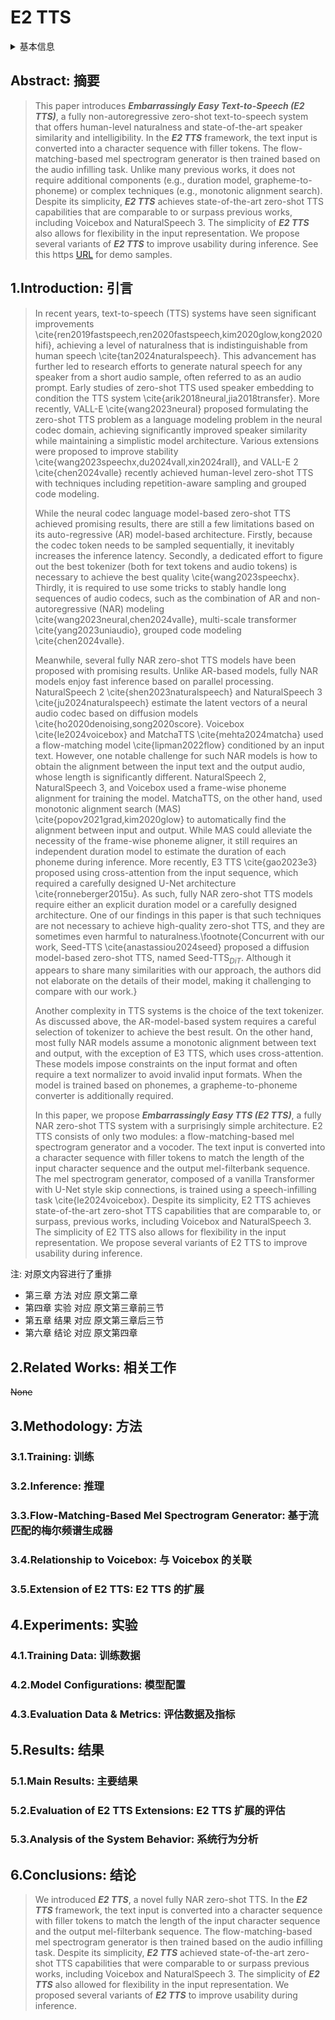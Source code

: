 # E2 TTS

<details>
<summary>基本信息</summary>

- 标题: E2 TTS: Embarrassingly Easy Fully Non-Autoregressive Zero-Shot TTS
- 作者:
  - 01 Sefik Emre Eskimez
  - 02 Xiaofei Wang (王晓飞)
  - 03 Manthan Thakker
  - 04 Canrun Li
  - 05 Chung-Hsien Tsai
  - 06 Zhen Xiao
  - 07 Hemin Yang
  - 08 Zirun Zhu
  - 09 Min Tang 
  - 10 Xu TanXu_Tan_(谭旭)
  - 11 Yanqing Liu
  - 12 Sheng Zhao (赵胜)
  - 13 Naoyuki Kanda
- 机构:
  - Microsoft
- 时间:
  - 预印时间: 2024.06.26 ArXiv v1
  - 更新笔记: 2024.07.22
- 发表:
  - 期刊/会议 
- 链接:
  - [ArXiv](https://arxiv.org/abs/2406.18009)
  <!-- - [DOI]() -->
  <!-- - [Github]() -->
  - [Demo](https://aka.ms/e2tts/)
  - [Scholar](https://scholar.google.com/scholar?cluster=)
- 标签:
  - 非自回归 NAR
  - 零样本 Zero-Shot
  - 流匹配 Flow-Matching
- 页数: 8
- 引用: 38
- 被引: [1](https://scholar.google.com/scholar?cites=3651905598761387814&as_sdt=2005&sciodt=0,5&hl=en&oe=ASCII) by **MELLE**
- 数据:
  - 2023.09.15 Libriheavy
- 对比:
  - 2023.01.05 VALL-E
  - 2023.06.23 Voicebox
  - 2024.03.05 NaturalSpeech3
- 复现:
  - 2024.07.10 [lucidrains/e2-tts-pytorch](https://github.com/lucidrains/e2-tts-pytorch)

</details>

## Abstract: 摘要

> This paper introduces ***Embarrassingly Easy Text-to-Speech (E2 TTS)***, a fully non-autoregressive zero-shot text-to-speech system that offers human-level naturalness and state-of-the-art speaker similarity and intelligibility.
> In the ***E2 TTS*** framework, the text input is converted into a character sequence with filler tokens.
> The flow-matching-based mel spectrogram generator is then trained based on the audio infilling task.
> Unlike many previous works, it does not require additional components (e.g., duration model, grapheme-to-phoneme) or complex techniques (e.g., monotonic alignment search).
> Despite its simplicity, ***E2 TTS*** achieves state-of-the-art zero-shot TTS capabilities that are comparable to or surpass previous works, including Voicebox and NaturalSpeech 3.
> The simplicity of ***E2 TTS*** also allows for flexibility in the input representation.
> We propose several variants of ***E2 TTS*** to improve usability during inference.
> See this https [URL](https://aka.ms/e2tts/) for demo samples.

## 1.Introduction: 引言

> In recent years, text-to-speech (TTS) systems have seen significant improvements \cite{ren2019fastspeech,ren2020fastspeech,kim2020glow,kong2020hifi}, achieving a level of naturalness that is indistinguishable from human speech \cite{tan2024naturalspeech}. This advancement has further led to research efforts to generate natural speech for any speaker from a short audio sample, often referred to as an audio prompt. Early studies of zero-shot TTS used speaker embedding to condition the TTS system \cite{arik2018neural,jia2018transfer}. More recently, VALL-E \cite{wang2023neural} proposed formulating the zero-shot TTS problem as a language modeling problem in the neural codec domain, achieving significantly improved speaker similarity while maintaining a simplistic model architecture. Various extensions were proposed to improve stability \cite{wang2023speechx,du2024vall,xin2024rall}, and VALL-E 2 \cite{chen2024valle} recently achieved human-level zero-shot TTS with techniques including repetition-aware sampling and grouped code modeling.
>
> While the neural codec language model-based zero-shot TTS achieved promising results, there are still a few limitations based on its auto-regressive (AR) model-based architecture. Firstly, because the codec token needs to be sampled sequentially, it inevitably increases the inference latency. Secondly, a dedicated effort to figure out the best tokenizer (both for text tokens and audio tokens) is necessary to achieve the best quality \cite{wang2023speechx}. Thirdly, it is required to use some tricks to stably handle long sequences of audio codecs, such as the combination of AR and non-autoregressive (NAR) modeling \cite{wang2023neural,chen2024valle}, multi-scale transformer \cite{yang2023uniaudio}, grouped code modeling \cite{chen2024valle}.
>
> Meanwhile, several fully NAR zero-shot TTS models have been proposed with promising results. Unlike AR-based models, fully NAR models enjoy fast inference based on parallel processing. NaturalSpeech 2 \cite{shen2023naturalspeech} and NaturalSpeech 3 \cite{ju2024naturalspeech} estimate the latent vectors of a neural audio codec based on diffusion models \cite{ho2020denoising,song2020score}. Voicebox \cite{le2024voicebox} and MatchaTTS \cite{mehta2024matcha} used a flow-matching model \cite{lipman2022flow} conditioned by an input text. However, one notable challenge for such NAR models is how to obtain the alignment between the input text and the output audio, whose length is significantly different. NaturalSpeech 2, NaturalSpeech 3, and Voicebox used a frame-wise phoneme alignment for training the model. MatchaTTS, on the other hand, used monotonic alignment search (MAS) \cite{popov2021grad,kim2020glow} to automatically find the alignment between input and output. While MAS could alleviate the necessity of the frame-wise phoneme aligner, it still requires an independent duration model to estimate the duration of each phoneme during inference. More recently, E3 TTS \cite{gao2023e3} proposed using cross-attention from the input sequence, which required a carefully designed U-Net architecture \cite{ronneberger2015u}. 
> As such, fully NAR zero-shot TTS models require either an explicit duration model or a carefully designed architecture. One of our findings in this paper is that such techniques are not necessary to achieve high-quality zero-shot TTS, and they are sometimes even harmful to naturalness.\footnote{Concurrent with our work, Seed-TTS \cite{anastassiou2024seed} proposed a diffusion model-based zero-shot TTS, named Seed-TTS$_{DiT}$. Although it appears to share many similarities with our approach, the authors did not elaborate on the details of their model, making it challenging to compare with our work.}
>
> Another complexity in TTS systems is the choice of the text tokenizer. As discussed above, the AR-model-based system requires a careful selection of tokenizer to achieve the best result. On the other hand, most fully NAR models assume a monotonic alignment between text and output, with the exception of E3 TTS, which uses cross-attention. These models impose constraints on the input format and often require a text normalizer to avoid invalid input formats. When the model is trained based on phonemes, a grapheme-to-phoneme converter is additionally required.
> 
> In this paper, we propose ***Embarrassingly Easy TTS (E2 TTS)***, a fully NAR zero-shot TTS system with a surprisingly simple architecture. E2 TTS consists of only two modules: a flow-matching-based mel spectrogram generator and a vocoder.
> The text input is converted into a character sequence with filler tokens to match the length of the input character sequence and the output mel-filterbank sequence. The mel spectrogram generator, composed of a vanilla Transformer with U-Net style skip connections, is trained using a speech-infilling task \cite{le2024voicebox}.
> Despite its simplicity, E2 TTS achieves state-of-the-art zero-shot TTS capabilities that are comparable to, or surpass, previous works, including Voicebox and NaturalSpeech 3.
> The simplicity of E2 TTS also allows for flexibility in the input representation. We propose several variants of E2 TTS to improve usability during inference.

注: 对原文内容进行了重排
- 第三章 方法 对应 原文第二章
- 第四章 实验 对应 原文第三章前三节
- 第五章 结果 对应 原文第三章后三节
- 第六章 结论 对应 原文第四章

## 2.Related Works: 相关工作

~~None~~

## 3.Methodology: 方法

### 3.1.Training: 训练

### 3.2.Inference: 推理

### 3.3.Flow-Matching-Based Mel Spectrogram Generator: 基于流匹配的梅尔频谱生成器

### 3.4.Relationship to Voicebox: 与 Voicebox 的关联

### 3.5.Extension of E2 TTS: E2 TTS 的扩展

## 4.Experiments: 实验

### 4.1.Training Data: 训练数据

### 4.2.Model Configurations: 模型配置

### 4.3.Evaluation Data & Metrics: 评估数据及指标

## 5.Results: 结果

### 5.1.Main Results: 主要结果

### 5.2.Evaluation of E2 TTS Extensions: E2 TTS 扩展的评估

### 5.3.Analysis of the System Behavior: 系统行为分析

## 6.Conclusions: 结论

> We introduced ***E2 TTS***, a novel fully NAR zero-shot TTS. 
> In the ***E2 TTS*** framework, the text input is converted into a character sequence with filler tokens to match the length of the input character sequence and the output mel-filterbank sequence. 
> The flow-matching-based mel spectrogram generator is then trained based on the audio infilling task. 
> Despite its simplicity, ***E2 TTS*** achieved state-of-the-art zero-shot TTS capabilities that were comparable to or surpass previous works, including Voicebox and NaturalSpeech 3. 
> The simplicity of ***E2 TTS*** also allowed for flexibility in the input representation.
> We proposed several variants of ***E2 TTS*** to improve usability during inference.